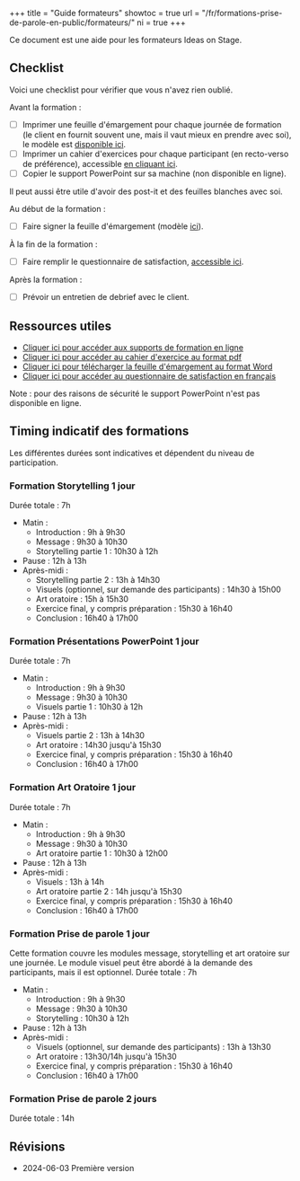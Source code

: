 +++
title	  		= "Guide formateurs"
showtoc	  	= true
url	 				= "/fr/formations-prise-de-parole-en-public/formateurs/"
ni					= true
+++

Ce document est une aide pour les formateurs Ideas on Stage.

## Checklist

Voici une checklist pour vérifier que vous n'avez rien oublié.

Avant la formation :

- [ ] Imprimer une feuille d'émargement pour chaque journée de formation (le client en fournit souvent une, mais il vaut mieux en prendre avec soi), le modèle est [disponible ici](/training/feuille-emargement.docx).
- [ ] Imprimer un cahier d'exercices pour chaque participant (en recto-verso de préférence), accessible [en cliquant ici](/training/cahier-exercices-ideas-on-stage.pdf).
- [ ] Copier le support PowerPoint sur sa machine (non disponible en ligne).

Il peut aussi être utile d'avoir des post-it et des feuilles blanches avec soi.

Au début de la formation :

- [ ] Faire signer la feuille d'émargement (modèle [ici](/training/feuille-emargement.docx)).

À la fin de la formation :

- [ ] Faire remplir le questionnaire de satisfaction, [accessible ici](https://www.survio.com/survey/d/X5P/Formation-ideasonstage).

Après la formation :

- [ ] Prévoir un entretien de debrief avec le client.


## Ressources utiles

- [Cliquer ici pour accéder aux supports de formation en ligne](/fr/formations-prise-de-parole-en-public/supports/)
- [Cliquer ici pour accéder au cahier d'exercice au format pdf](/training/cahier-exercices-ideas-on-stage.pdf)
- [Cliquer ici pour télécharger la feuille d'émargement au format Word](/training/feuille-emargement.docx)
- [Cliquer ici pour accéder au questionnaire de satisfaction en français](https://www.survio.com/survey/d/X5P/Formation-ideasonstage)

Note : pour des raisons de sécurité le support PowerPoint n'est pas disponible en ligne.


## Timing indicatif des formations

Les différentes durées sont indicatives et dépendent du niveau de participation.


### Formation Storytelling 1 jour

Durée totale : 7h

- Matin : 
	- Introduction : 9h à 9h30
	- Message : 9h30 à 10h30
	- Storytelling partie 1 : 10h30 à 12h
- Pause : 12h à 13h
- Après-midi :
	- Storytelling partie 2 : 13h à 14h30
	- Visuels (optionnel, sur demande des participants) : 14h30 à 15h00
	- Art oratoire : 15h à 15h30
	- Exercice final, y compris préparation : 15h30 à 16h40
	- Conclusion : 16h40 à 17h00


### Formation Présentations PowerPoint 1 jour

Durée totale : 7h

- Matin : 
	- Introduction : 9h à 9h30
	- Message : 9h30 à 10h30
	- Visuels partie 1 : 10h30 à 12h
- Pause : 12h à 13h
- Après-midi :
	- Visuels partie 2 : 13h à 14h30
	- Art oratoire : 14h30 jusqu'à 15h30
	- Exercice final, y compris préparation : 15h30 à 16h40
	- Conclusion : 16h40 à 17h00


### Formation Art Oratoire 1 jour

Durée totale : 7h

- Matin : 
	- Introduction : 9h à 9h30
	- Message : 9h30 à 10h30
	- Art oratoire partie 1 : 10h30 à 12h00
- Pause : 12h à 13h
- Après-midi :
	- Visuels : 13h à 14h
	- Art oratoire partie 2 : 14h jusqu'à 15h30
	- Exercice final, y compris préparation : 15h30 à 16h40
	- Conclusion : 16h40 à 17h00


### Formation Prise de parole 1 jour

Cette formation couvre les modules message, storytelling et art oratoire sur une journée. Le module visuel peut être abordé à la demande des participants, mais il est optionnel. Durée totale : 7h

- Matin : 
	- Introduction : 9h à 9h30
	- Message : 9h30 à 10h30
	- Storytelling : 10h30 à 12h
- Pause : 12h à 13h
- Après-midi :
	- Visuels (optionnel, sur demande des participants) : 13h à 13h30
	- Art oratoire : 13h30/14h jusqu'à 15h30
	- Exercice final, y compris préparation : 15h30 à 16h40
	- Conclusion : 16h40 à 17h00


### Formation Prise de parole 2 jours

Durée totale : 14h


## Révisions

- 2024-06-03 Première version
